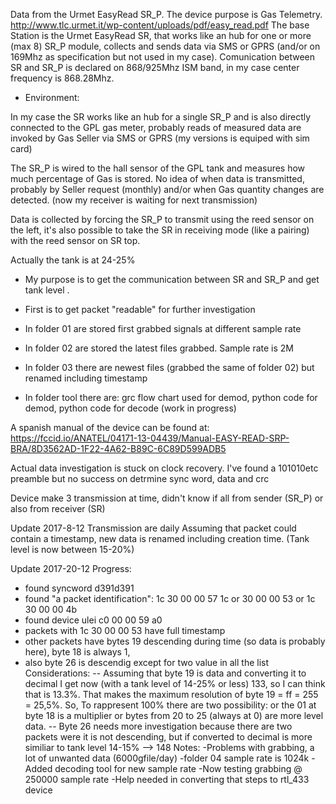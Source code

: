 Data from the Urmet EasyRead SR_P. The device purpose is Gas 
Telemetry. 
http://www.tlc.urmet.it/wp-content/uploads/pdf/easy_read.pdf
The base Station is the Urmet EasyRead SR, that works 
like an hub for one or more (max 8) SR_P module, collects and sends data 
via SMS or GPRS (and/or on 169Mhz  as specification but not used in my case).
Comunication between SR and SR_P is declared on 868/925Mhz ISM band, 
in my case center frequency is 868.28Mhz. 

- Environment:

In my case the SR works like an hub for a single SR_P and is also directly 
connected to the GPL gas meter, probably reads of measured data are 
invoked by Gas Seller via SMS or GPRS (my versions is equiped with sim card)

The SR_P is wired to the hall sensor of the GPL tank and measures how much 
percentage of Gas is stored. No idea of when data is transmitted, probably 
by Seller request (monthly) and/or when Gas quantity changes are detected. 
(now my receiver is waiting for next transmission)

Data is collected by forcing the SR_P to transmit using the reed sensor on 
the left, it's also possible to take the SR in receiving mode (like a pairing)
with the reed sensor on SR top.

Actually the tank is at 24-25%

- My purpose is to get the communication between SR and SR_P and get tank level .
- First is to get packet "readable" for further investigation

- In folder 01 are stored first grabbed signals at different sample rate 

- In folder 02 are stored the latest files grabbed. Sample rate is 2M 

- In folder 03 there are newest files (grabbed the same of folder 02) but renamed including   timestamp

- In folder tool there are: grc flow chart used for demod, python code for demod, python code for decode (work in progress)
  
A spanish manual of the device can be found at: https://fccid.io/ANATEL/04171-13-04439/Manual-EASY-READ-SRP-BRA/8D3562AD-1F22-4A62-B89C-6C89D599ADB5

Actual data investigation is stuck on clock recovery. I've found a 101010etc 
preamble but no success on detrmine sync word, data and crc

Device make 3 transmission at time, didn't know if all from sender (SR_P) or
also from receiver (SR)

Update 2017-8-12
Transmission are daily
Assuming that packet could contain a timestamp, new data is renamed including creation time. (Tank level is now between 15-20%) 

Update 2017-20-12
Progress:
- found syncword d391d391
- found "a packet identification": 1c 30 00 00 57 1c or 30 00 00 53 or 1c 30 00 00 4b
- found device ulei c0 00 00 59 a0
- packets with 1c 30 00 00 53 have full timestamp
- other packets have bytes 19 descending during time (so data is probably here), byte 18 is always 1, 
- also byte 26 is descendig except for two value in all the list
Considerations:
-- Assuming that byte 19 is data and converting it to decimal I get now (with a tank level of 14-25% or less) 133, so I can think that is 13.3%. That makes the maximum resolution of byte 19 = ff = 255 = 25,5%. So, To rappresent 100% there are two possibility: or the 01 at byte 18 is a multiplier or bytes from 20 to 25 (always at 0) are more level data. 
-- Byte 26 needs more investigation because there are two packets were it is not descending, but if converted to decimal is more similiar to tank level 14-15% --> 148
Notes: 
-Problems with grabbing, a lot of unwanted data (6000gfile/day)
-folder 04 sample rate is 1024k
-Added decoding tool for new sample rate
-Now testing grabbing @ 250000 sample rate
-Help needed in converting that steps to rtl_433 device
